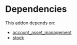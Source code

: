 # Dependencies

This addon depends on:

- [account_asset_management](https://github.com/bringout/oca-financial)
- [stock](https://github.com/bringout/oca-ocb-warehouse/tree/9281cf64e8c89d4224a778a2e3c7eefc255a1add/odoo-bringout-oca-ocb-stock)
